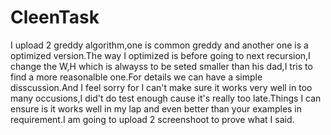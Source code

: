 # CleenTask
I upload 2 greddy algorithm,one is common greddy and another one is a optimized version.The way I optimized is before going to next recursion,I change the W,H which is alwayss to be seted smaller than his dad,I tris to find a more reasonalble one.For details we can have a simple disscussion.And I feel sorry for I can't make sure it works very well in too many occusions,I did't do test enough cause it's really too late.Things I can ensure is it works well in my lap and even better than your examples in requirement.I am going to upload 2 screenshoot to prove what I said.

